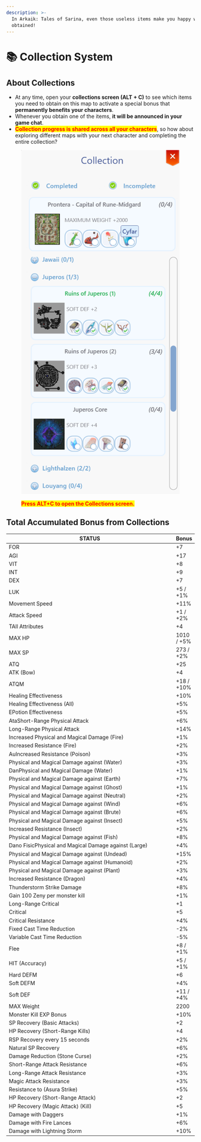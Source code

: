 ```yaml
---
description: >-
  In Arkaik: Tales of Sarina, even those useless items make you happy when
  obtained!
---
```


# 📚 Collection System

## **About Collections**

* At any time, open your **collections screen (ALT + C)** to see which items you need to obtain on this map to activate a special bonus that **permanently benefits your characters**.
* Whenever you obtain one of the items, **it will be announced in your game chat**.
* <mark style="color:red;">**Collection progress is shared across all your characters**</mark>, so how about exploring different maps with your next character and completing the entire collection?

<figure><img src="../.gitbook/assets/image (581).png" alt=""><figcaption><p><mark style="color:red;"><strong>Press ALT+C to open the Collections screen.</strong></mark></p></figcaption></figure>

## **Total Accumulated Bonus from Collections**

<table><thead><tr><th width="479">STATUS</th><th>Bonus</th></tr></thead><tbody><tr><td>FOR</td><td>+7</td></tr><tr><td>AGI</td><td>+17</td></tr><tr><td>VIT</td><td>+8</td></tr><tr><td>INT</td><td>+9</td></tr><tr><td>DEX</td><td>+7</td></tr><tr><td>LUK</td><td>+5  / +1%</td></tr><tr><td>Movement Speed</td><td>+11%</td></tr><tr><td>Attack Speed</td><td>+1  / +2%</td></tr><tr><td>TAll Attributes</td><td>+4</td></tr><tr><td>MAX HP</td><td>1010 / +5%</td></tr><tr><td>MAX SP</td><td>273 / +2%</td></tr><tr><td>ATQ</td><td>+25</td></tr><tr><td>ATK (Bow)</td><td>+4</td></tr><tr><td>ATQM</td><td>+18 / +10%</td></tr><tr><td>Healing Effectiveness</td><td>+10%</td></tr><tr><td>Healing Effectiveness (All)</td><td>+5%</td></tr><tr><td>EPotion Effectiveness</td><td>+5%</td></tr><tr><td>AtaShort-Range Physical Attack</td><td>+6%</td></tr><tr><td>Long-Range Physical Attack</td><td>+14%</td></tr><tr><td>Increased Physical and Magical Damage (Fire)</td><td>+1%</td></tr><tr><td>Increased Resistance (Fire)</td><td>+2%</td></tr><tr><td>AuIncreased Resistance (Poison)</td><td>+3%</td></tr><tr><td>Physical and Magical Damage against (Water)</td><td>+3%</td></tr><tr><td>DanPhysical and Magical Damage (Water)</td><td>+1%</td></tr><tr><td>Physical and Magical Damage against (Earth)</td><td>+7%</td></tr><tr><td>Physical and Magical Damage against (Ghost)</td><td>+1%</td></tr><tr><td>Physical and Magical Damage against (Neutral)</td><td>+2%</td></tr><tr><td>Physical and Magical Damage against (Wind)</td><td>+6%</td></tr><tr><td>Physical and Magical Damage against (Brute)</td><td>+6%</td></tr><tr><td>Physical and Magical Damage against (Insect)</td><td>+5%</td></tr><tr><td>Increased Resistance (Insect)</td><td>+2%</td></tr><tr><td>Physical and Magical Damage against (Fish)</td><td>+8%</td></tr><tr><td>Dano FisicPhysical and Magical Damage against (Large)</td><td>+4%</td></tr><tr><td>Physical and Magical Damage against (Undead)</td><td>+15%</td></tr><tr><td>Physical and Magical Damage against (Humanoid)</td><td>+2%</td></tr><tr><td>Physical and Magical Damage against (Plant)</td><td>+3%</td></tr><tr><td>Increased Resistance (Dragon)</td><td>+4%</td></tr><tr><td>Thunderstorm Strike Damage</td><td>+8%</td></tr><tr><td>Gain 100 Zeny per monster kill</td><td>+1%</td></tr><tr><td>Long-Range Critical</td><td>+1</td></tr><tr><td>Critical</td><td>+5</td></tr><tr><td>Critical Resistance</td><td>+4%</td></tr><tr><td>Fixed Cast Time Reduction</td><td>-2%</td></tr><tr><td>Variable Cast Time Reduction</td><td>-5%</td></tr><tr><td>Flee</td><td>+8 / +1%</td></tr><tr><td>HIT (Accuracy)</td><td>+5 / +1%</td></tr><tr><td>Hard DEFM</td><td>+6</td></tr><tr><td>Soft DEFM</td><td>+4%</td></tr><tr><td>Soft DEF</td><td>+11 / +4%</td></tr><tr><td>MAX Weight</td><td>2200</td></tr><tr><td>Monster Kill EXP Bonus</td><td>+10%</td></tr><tr><td>SP Recovery (Basic Attacks)</td><td>+2</td></tr><tr><td>HP Recovery (Short-Range Kills)</td><td>+4</td></tr><tr><td>RSP Recovery every 15 seconds</td><td>+2%</td></tr><tr><td>Natural SP Recovery</td><td>+6%</td></tr><tr><td>Damage Reduction (Stone Curse)</td><td>+2%</td></tr><tr><td>Short-Range Attack Resistance</td><td>+6%</td></tr><tr><td>Long-Range Attack Resistance</td><td>+3%</td></tr><tr><td>Magic Attack Resistance</td><td>+3%</td></tr><tr><td>Resistance to (Asura Strike)</td><td>+5%</td></tr><tr><td>HP Recovery (Short-Range Attack)</td><td>+2</td></tr><tr><td>HP Recovery (Magic Attack) (Kill)</td><td>+5</td></tr><tr><td>Damage with Daggers</td><td>+1%</td></tr><tr><td>Damage with Fire Lances</td><td>+6%</td></tr><tr><td>Damage with Lightning Storm</td><td>+10%</td></tr></tbody></table>

